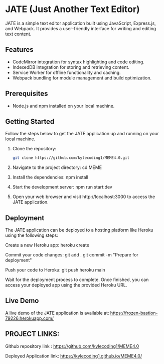 # JATE (Just Another Text Editor)

JATE is a simple text editor application built using JavaScript, Express.js, and Webpack. It provides a user-friendly interface for writing and editing text content.

## Features

- CodeMirror integration for syntax highlighting and code editing.
- IndexedDB integration for storing and retrieving content.
- Service Worker for offline functionality and caching.
- Webpack bundling for module management and build optimization.

## Prerequisites

- Node.js and npm installed on your local machine.

## Getting Started

Follow the steps below to get the JATE application up and running on your local machine.

1. Clone the repository:

   ```bash
   git clone https://github.com/kylecoding1/MEME4.0.git
2. Navigate to the project directory:
 cd MEME
 
3. Install the dependencies:
npm install

4. Start the development server:
npm run start:dev

5. Open your web browser and visit http://localhost:3000 to access the JATE application.

## Deployment
The JATE application can be deployed to a hosting platform like Heroku using the following steps:

Create a new Heroku app:
heroku create

Commit your code changes:
git add .
git commit -m "Prepare for deployment"

Push your code to Heroku:
git push heroku main

Wait for the deployment process to complete. Once finished, you can access your deployed app using the provided Heroku URL.

## Live Demo
A live demo of the JATE application is available at:  https://frozen-bastion-79226.herokuapp.com/

## PROJECT LINKS:
Github repository link : https://github.com/kylecoding1/MEME4.0

Deployed Application link: https://kylecoding1.github.io/MEME4.0/
